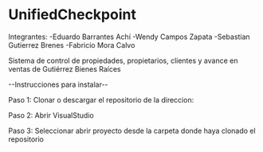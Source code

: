 # UnifiedCheckpoint

Integrantes:
-Eduardo Barrantes Achí
-Wendy Campos Zapata
-Sebastian Gutierrez Brenes
-Fabricio Mora Calvo

Sistema de control de propiedades, propietarios, clientes y avance en ventas de Gutiérrez Bienes Raíces 

--Instrucciones para instalar--

Paso 1: Clonar o descargar el repositorio de la direccion:

Paso 2: Abrir VisualStudio

Paso 3: Seleccionar abrir proyecto desde la carpeta donde haya clonado el repositorio
